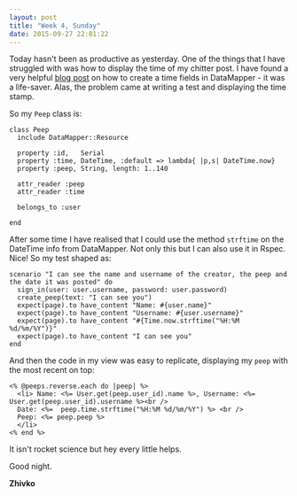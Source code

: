 ```yaml
---
layout: post
title: "Week 4, Sunday"
date: 2015-09-27 22:01:22
---
```

Today hasn't been as productive as yesterday. One of the things that I have struggled with was how to display the time of my chitter post. I have found a very helpful [blog post](http://blog.runbikeco.de/blog/2014/02/27/datamapper-datetime-fields-with-default/) on how to create a time fields in DataMapper - it was a life-saver. Alas, the problem came at writing a test and displaying the time stamp.

So my `Peep` class is:

    class Peep
      include DataMapper::Resource

      property :id,   Serial
      property :time, DateTime, :default => lambda{ |p,s| DateTime.now}
      property :peep, String, length: 1..140

      attr_reader :peep
      attr_reader :time

      belongs_to :user

    end

After some time I have realised that I could use the method `strftime` on the DateTime info from DataMapper. Not only this but I can also use it in Rspec. Nice! So my test shaped as:

    scenario "I can see the name and username of the creator, the peep and the date it was posted" do
      sign_in(user: user.username, password: user.password)
      create_peep(text: "I can see you")
      expect(page).to have_content "Name: #{user.name}"
      expect(page).to have_content "Username: #{user.username}"
      expect(page).to have_content "#{Time.now.strftime("%H:%M %d/%m/%Y")}"
      expect(page).to have_content "I can see you"
    end

And then the code in my view was easy to replicate, displaying my `peep` with the most recent on top:

    <% @peeps.reverse.each do |peep| %>
      <li> Name: <%= User.get(peep.user_id).name %>, Username: <%= User.get(peep.user_id).username %><br />
      Date: <%=  peep.time.strftime("%H:%M %d/%m/%Y") %> <br />
      Peep: <%= peep.peep %>
      </li>
    <% end %>

It isn't rocket science but hey every little helps.

Good night.

__Zhivko__
